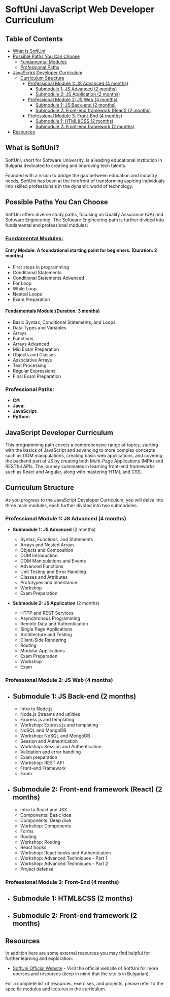 # SoftUni JavaScript Web Developer Curriculum

## Table of Contents

- [What is SoftUni](#what-is-softuni)
- [Possible Paths You Can Choose](#possible-paths-you-can-choose)
  - [Fundamental Modules](#fundamental-modules)
  - [Professional Paths](#professional-paths)
- [JavaScript Developer Curriculum](#javascript-developer-curriculum)
  - [Curriculum Structure](#curriculum-structure)
    - [Professional Module 1: JS Advanced (4 months)](#professional-module-1-js-advanced-4-months)
      - [Submodule 1: JS Advanced (2 months)](#submodule-1-js-advanced-2-months)
      - [Submodule 2: JS Application (2 months)](#submodule-2-js-application-2-months)
    - [Professional Module 2: JS Web (4 months)](#professional-module-2-js-web-4-months)
      - [Submodule 1: JS Back-end (2 months)](#submodule-1-js-back-end-2-months)
      - [Submodule 2: Front-end framework (React) (2 months)](#submodule-2-front-end-framework-react-2-months)
    - [Professional Module 3: Front-End (4 months)](#professional-module-3-front-end-4-months)
      - [Submodule 1: HTML&CSS (2 months)](#submodule-1-htmlcss-2-months)
      - [Submodule 2: Front-end framework (2 months)](#submodule-2-front-end-framework-2-months)
- [Resources](#resources)

## What is SoftUni?

SoftUni, short for Software University, is a leading educational institution in Bulgaria dedicated to creating and improving tech talents.

Founded with a vision to bridge the gap between education and industry needs, SoftUni has been at the forefront of transforming aspiring individuals into skilled professionals in the dynamic world of technology.

## Possible Paths You Can Choose

SoftUni offers diverse study paths, focusing on Quality Assurance (QA) and Software Engineering. The Software Engineering path is further divided into fundamental and professional modules:

### [Fundamental Modules:](#fundamentals-module)

#### **Entry Module:** A foundational starting point for beginners. (Duration: 2 months)

- First steps in programming
- Conditional Statements
- Conditional Statements Advanced
- For Loop
- While Loop
- Nested Loops
- Exam Preparation

#### **Fundamentals Module:**(Duration: 3 months)

- Basic Syntax, Conditional Statements, and Loops
- Data Types and Variables
- Arrays
- Functions
- Arrays Advanced
- Mid Exam Preparation
- Objects and Classes
- Associative Arrays
- Text Processing
- Regular Expressions
- Final Exam Preparation

### Professional Paths:

- **C#:**
- **Java:**
- **JavaScript:**
- **Python:**

## JavaScript Developer Curriculum

This programming path covers a comprehensive range of topics, starting with the basics of JavaScript and advancing to more complex concepts such as DOM manipulations, creating basic web applications, and covering the backend part of JS by creating both Multi-Page Applications (MPA) and RESTful APIs. The journey culminates in learning front-end frameworks such as React and Angular, along with mastering HTML and CSS.

## Curriculum Structure

As you progress to the JavaScript Developer Curriculum, you will delve into three main modules, each further divided into two submodules.

### Professional Module 1: JS Advanced (4 months)

- **Submodule 1: JS Advanced** (2 months)

  - Syntax, Functions, and Statements
  - Arrays and Nested Arrays
  - Objects and Composition
  - DOM Introduction
  - DOM Manipulations and Events
  - Advanced Functions
  - Unit Testing and Error Handling
  - Classes and Attributes
  - Prototypes and Inheritance
  - Workshop
  - Exam Preparation

- **Submodule 2: JS Application** (2 months)
  - HTTP and REST Services
  - Asynchronous Programming
  - Remote Data and Authentication
  - Single Page Applications
  - Architecture and Testing
  - Client-Side Rendering
  - Routing
  - Modular Applications
  - Exam Preparation
  - Workshop
  - Exam

### Professional Module 2: JS Web (4 months)

- ## **Submodule 1: JS Back-end** (2 months)

  - Intro to Node.js
  - Node.js Streams and utilities
  - Express.js and templating
  - Workshop: Express.js and templating
  - NoSQL and MongoDB
  - Workshop: NoSQL and MongoDB
  - Session and Authentication
  - Workshop: Session and Authentication
  - Validation and error handling
  - Exam preparation
  - Workshop: REST API
  - Front-end Framework
  - Exam

- ## **Submodule 2: Front-end framework (React)** (2 months)
  - Intro to React and JSX
  - Components: Basic idea
  - Components: Deep dive
  - Workshop: Components
  - Forms
  - Routing
  - Workshop: Routing
  - React hooks
  - Workshop: React hooks and Authentication
  - Workshop: Advanced Techniques - Part 1
  - Workshop: Advanced Techniques - Part 2
  - Project defense

### Professional Module 3: Front-End (4 months)

- ## **Submodule 1: HTML&CSS** (2 months)
- ## **Submodule 2: Front-end framework** (2 months)

## Resources

In addition here are some external resources you may find helpful for further learning and exploration:

- [SoftUni Official Website](https://softuni.bg/) - Visit the official website of SoftUni for more courses and resources (keep in mind that the site is in Bulgarian).

For a complete list of resources, exercises, and projects, please refer to the specific modules and lectures in the curriculum.
